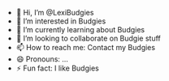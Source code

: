- 👋 Hi, I’m @LexiBudgies
- 👀 I’m interested in Budgies
- 🌱 I’m currently learning about Budgies
- 💞️ I’m looking to collaborate on Budgie stuff
- 📫 How to reach me: Contact my Budgies
- 😄 Pronouns: ...
- ⚡ Fun fact: I like Budgies

<!---
LexiBudgies/LexiBudgies is a ✨ special ✨ repository because its `README.md` (this file) appears on your GitHub profile.
You can click the Preview link to take a look at your changes.
--->
